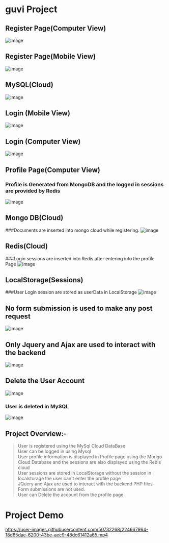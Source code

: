 # guvi Project 

##  Register Page(Computer View)
![image](https://user-images.githubusercontent.com/50732268/224656726-192c7bc8-73d2-4e24-b0f8-03a692cedc32.png)

##  Register Page(Mobile View)
![image](https://user-images.githubusercontent.com/50732268/224657223-311bc593-5c70-45a4-9f6f-9c00c42ccfc7.png)

## MySQL(Cloud)
![image](https://user-images.githubusercontent.com/50732268/224657497-f1f4e2b0-84b6-4ebd-b748-301472919a27.png)

## Login (Mobile View)
![image](https://user-images.githubusercontent.com/50732268/224659838-1cf7198b-9df3-461c-ad3c-656916411beb.png)

## Login (Computer View)
![image](https://user-images.githubusercontent.com/50732268/224659977-c6fb3e2c-6176-4c26-a48f-b441b6797edd.png)

## Profile Page(Computer View)
### Profile is Generated from MongoDB and the logged in sessions are provided by Redis
![image](https://user-images.githubusercontent.com/50732268/224660371-70895c49-8e2b-4ae0-9dbb-347b91fb2491.png)

## Mongo DB(Cloud)
###Documents are inserted into mongo cloud while registering.
![image](https://user-images.githubusercontent.com/50732268/224661028-c7ca706f-72f7-4f21-a275-a36d0ac4e748.png)

## Redis(Cloud)
###Login sessions are inserted into Redis after entering into the profile Page
![image](https://user-images.githubusercontent.com/50732268/224661718-f86b637c-4b65-42ca-b6df-6922803805ef.png)

## LocalStorage(Sessions)
###User Login session are stored as userData in LocalStorage
![image](https://user-images.githubusercontent.com/50732268/224662126-3d75f6e1-6874-4472-bb0e-5f17d3b59ede.png)

## No form submission is used to make any post request
![image](https://user-images.githubusercontent.com/50732268/224662762-675453f2-51ab-43f7-a94b-ec26e92f386c.png)

## Only Jquery and Ajax are used to interact with the backend
![image](https://user-images.githubusercontent.com/50732268/224663076-9fd3520e-1218-4963-87ca-31404e03901c.png)

## Delete the User Account
![image](https://user-images.githubusercontent.com/50732268/224663587-091279e1-9eab-49b9-bdbc-65382dd0df28.png)
### User is deleted in MySQL
![image](https://user-images.githubusercontent.com/50732268/224663729-22d79e13-545c-4b93-ad0b-d15dac80c360.png)

## Project Overview:-
> User is registered using the MySql Cloud DataBase<br/>
> User can be logged in using Mysql <br/>
> User profile information is displayed in Profile page using the Mongo Cloud Database and the sessions are also displayed using the Redis cloud<br/>
> User sessions are stored in LocalStorage without the session in localstorage the user can't enter the profile page<br/>
> JQuery and Ajax are used to interact with the backend PHP files<br/>
> Form submissions are not used.<br/>
> User can Delete the account from the profile page<br/>

# Project Demo
https://user-images.githubusercontent.com/50732268/224667964-18d65dae-6200-43be-aec9-48dc61412a65.mp4



